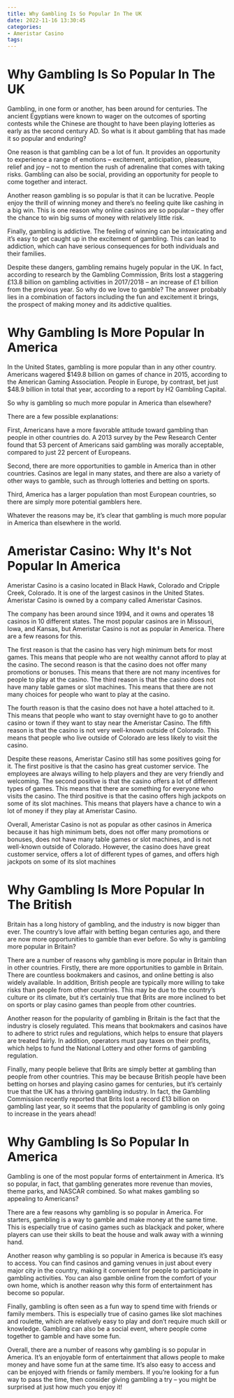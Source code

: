 ```yaml
---
title: Why Gambling Is So Popular In The UK
date: 2022-11-16 13:30:45
categories:
- Ameristar Casino
tags:
---
```



#  Why Gambling Is So Popular In The UK

Gambling, in one form or another, has been around for centuries. The ancient Egyptians were known to wager on the outcomes of sporting contests while the Chinese are thought to have been playing lotteries as early as the second century AD. So what is it about gambling that has made it so popular and enduring?

One reason is that gambling can be a lot of fun. It provides an opportunity to experience a range of emotions – excitement, anticipation, pleasure, relief and joy – not to mention the rush of adrenaline that comes with taking risks. Gambling can also be social, providing an opportunity for people to come together and interact.

Another reason gambling is so popular is that it can be lucrative. People enjoy the thrill of winning money and there’s no feeling quite like cashing in a big win. This is one reason why online casinos are so popular – they offer the chance to win big sums of money with relatively little risk.

Finally, gambling is addictive. The feeling of winning can be intoxicating and it’s easy to get caught up in the excitement of gambling. This can lead to addiction, which can have serious consequences for both individuals and their families.

Despite these dangers, gambling remains hugely popular in the UK. In fact, according to research by the Gambling Commission, Brits lost a staggering £13.8 billion on gambling activities in 2017/2018 – an increase of £1 billion from the previous year. So why do we love to gamble? The answer probably lies in a combination of factors including the fun and excitement it brings, the prospect of making money and its addictive qualities.

#  Why Gambling Is More Popular In America 

In the United States, gambling is more popular than in any other country. Americans wagered $149.8 billion on games of chance in 2015, according to the American Gaming Association. People in Europe, by contrast, bet just $48.9 billion in total that year, according to a report by H2 Gambling Capital.

So why is gambling so much more popular in America than elsewhere?

There are a few possible explanations:

First, Americans have a more favorable attitude toward gambling than people in other countries do. A 2013 survey by the Pew Research Center found that 53 percent of Americans said gambling was morally acceptable, compared to just 22 percent of Europeans.

Second, there are more opportunities to gamble in America than in other countries. Casinos are legal in many states, and there are also a variety of other ways to gamble, such as through lotteries and betting on sports.

Third, America has a larger population than most European countries, so there are simply more potential gamblers here.

Whatever the reasons may be, it’s clear that gambling is much more popular in America than elsewhere in the world.

#  Ameristar Casino: Why It's Not Popular In America 

Ameristar Casino is a casino located in Black Hawk, Colorado and Cripple Creek, Colorado. It is one of the largest casinos in the United States. Ameristar Casino is owned by a company called Ameristar Casinos. 

The company has been around since 1994, and it owns and operates 18 casinos in 10 different states. The most popular casinos are in Missouri, Iowa, and Kansas, but Ameristar Casino is not as popular in America. There are a few reasons for this. 

The first reason is that the casino has very high minimum bets for most games. This means that people who are not wealthy cannot afford to play at the casino. The second reason is that the casino does not offer many promotions or bonuses. This means that there are not many incentives for people to play at the casino. The third reason is that the casino does not have many table games or slot machines. This means that there are not many choices for people who want to play at the casino. 

The fourth reason is that the casino does not have a hotel attached to it. This means that people who want to stay overnight have to go to another casino or town if they want to stay near the Ameristar Casino. The fifth reason is that the casino is not very well-known outside of Colorado. This means that people who live outside of Colorado are less likely to visit the casino. 

Despite these reasons, Ameristar Casino still has some positives going for it. The first positive is that the casino has great customer service. The employees are always willing to help players and they are very friendly and welcoming. The second positive is that the casino offers a lot of different types of games. This means that there are something for everyone who visits the casino. The third positive is that the casino offers high jackpots on some of its slot machines. This means that players have a chance to win a lot of money if they play at Ameristar Casino. 

Overall, Ameristar Casino is not as popular as other casinos in America because it has high minimum bets, does not offer many promotions or bonuses, does not have many table games or slot machines, and is not well-known outside of Colorado. However, the casino does have great customer service, offers a lot of different types of games, and offers high jackpots on some of its slot machines

#  Why Gambling Is More Popular In The British 

Britain has a long history of gambling, and the industry is now bigger than ever. The country’s love affair with betting began centuries ago, and there are now more opportunities to gamble than ever before. So why is gambling more popular in Britain?

There are a number of reasons why gambling is more popular in Britain than in other countries. Firstly, there are more opportunities to gamble in Britain. There are countless bookmakers and casinos, and online betting is also widely available. In addition, British people are typically more willing to take risks than people from other countries. This may be due to the country’s culture or its climate, but it’s certainly true that Brits are more inclined to bet on sports or play casino games than people from other countries.

Another reason for the popularity of gambling in Britain is the fact that the industry is closely regulated. This means that bookmakers and casinos have to adhere to strict rules and regulations, which helps to ensure that players are treated fairly. In addition, operators must pay taxes on their profits, which helps to fund the National Lottery and other forms of gambling regulation.

Finally, many people believe that Brits are simply better at gambling than people from other countries. This may be because British people have been betting on horses and playing casino games for centuries, but it’s certainly true that the UK has a thriving gambling industry. In fact, the Gambling Commission recently reported that Brits lost a record £13 billion on gambling last year, so it seems that the popularity of gambling is only going to increase in the years ahead!

#  Why Gambling Is So Popular In America

Gambling is one of the most popular forms of entertainment in America. It’s so popular, in fact, that gambling generates more revenue than movies, theme parks, and NASCAR combined. So what makes gambling so appealing to Americans?

There are a few reasons why gambling is so popular in America. For starters, gambling is a way to gamble and make money at the same time. This is especially true of casino games such as blackjack and poker, where players can use their skills to beat the house and walk away with a winning hand.

Another reason why gambling is so popular in America is because it’s easy to access. You can find casinos and gaming venues in just about every major city in the country, making it convenient for people to participate in gambling activities. You can also gamble online from the comfort of your own home, which is another reason why this form of entertainment has become so popular.

Finally, gambling is often seen as a fun way to spend time with friends or family members. This is especially true of casino games like slot machines and roulette, which are relatively easy to play and don’t require much skill or knowledge. Gambling can also be a social event, where people come together to gamble and have some fun.

Overall, there are a number of reasons why gambling is so popular in America. It’s an enjoyable form of entertainment that allows people to make money and have some fun at the same time. It’s also easy to access and can be enjoyed with friends or family members. If you’re looking for a fun way to pass the time, then consider giving gambling a try – you might be surprised at just how much you enjoy it!